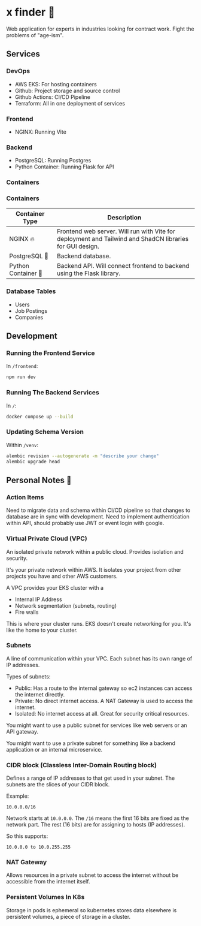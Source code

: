 # x finder 🔎

Web application for experts in industries looking for contract work. Fight the problems of "age-ism".

## Services

### DevOps

- AWS EKS: For hosting containers
- Github: Project storage and source control
- Github Actions: CI/CD Pipeline
- Terraform: All in one deployment of services

### Frontend

- NGINX: Running Vite

### Backend

- PostgreSQL: Running Postgres
- Python Container: Running Flask for API

### Containers

### Containers

| Container Type      | Description                                                                                              |
| ------------------- | -------------------------------------------------------------------------------------------------------- |
| NGINX 🔥            | Frontend web server. Will run with Vite for deployment and Tailwind and ShadCN libraries for GUI design. |
| PostgreSQL 🐘       | Backend database.                                                                                        |
| Python Container 🐍 | Backend API. Will connect frontend to backend using the Flask library.                                   |

### Database Tables

- Users
- Job Postings
- Companies

## Development

### Running the Frontend Service

In `/frontend`:

```bash
npm run dev
```

### Running The Backend Services

In `/`:

```bash
docker compose up --build
```

### Updating Schema Version

Within `/venv`:

```bash
alembic revision --autogenerate -m "describe your change"
alembic upgrade head
```

## Personal Notes 📝

### Action Items

Need to migrate data and schema within CI/CD pipeline so that changes to database are in sync with development. Need to implement authentication within API, should probably use JWT or event login with google.

### Virtual Private Cloud (VPC)

An isolated private network within a public cloud. Provides isolation and security.

It's your private network within AWS. It isolates your project from other projects you have and other AWS customers.

A VPC provides your EKS cluster with a

- Internal IP Address
- Network segmentation (subnets, routing)
- Fire walls

This is where your cluster runs. EKS doesn't create networking for you. It's like the home to your cluster.

### Subnets

A line of communication within your VPC. Each subnet has its own range of IP addresses.

Types of subnets:

- Public: Has a route to the internal gateway so ec2 instances can access the internet directly.
- Private: No direct internet access. A NAT Gateway is used to access the internet.
- Isolated: No internet access at all. Great for security critical resources.

You might want to use a public subnet for services like web servers or an API gateway.

You might want to use a private subnet for something like a backend application or an internal microservice.

### CIDR block (Classless Inter-Domain Routing block)

Defines a range of IP addresses to that get used in your subnet. The subnets are the slices of your CIDR block.

Example:

```
10.0.0.0/16
```

Network starts at `10.0.0.0`.
The `/16` means the first 16 bits are fixed as the network part.
The rest (16 bits) are for assigning to hosts (IP addresses).

So this supports:

```
10.0.0.0 to 10.0.255.255
```

### NAT Gateway

Allows resources in a private subnet to access the internet without be accessible from the internet itself.

### Persistent Volumes In K8s

Storage in pods is ephemeral so kubernetes stores data elsewhere is persistent volumes, a piece of storage in a cluster.
